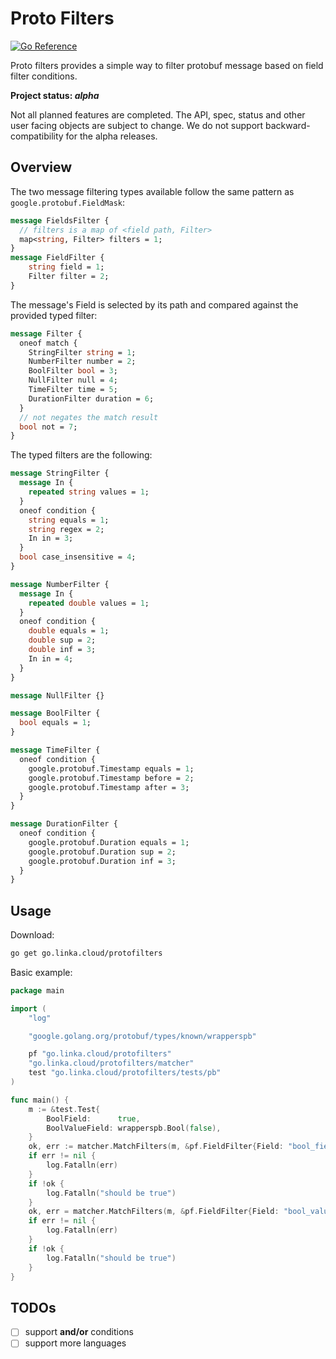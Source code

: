 # Proto Filters

[![Go Reference](https://pkg.go.dev/badge/go.linka.cloud/protofilters.svg)](https://pkg.go.dev/go.linka.cloud/protofilters)

Proto filters provides a simple way to filter protobuf message based on field filter conditions.

**Project status: *alpha***

Not all planned features are completed.
The API, spec, status and other user facing objects are subject to change.
We do not support backward-compatibility for the alpha releases.


## Overview

The two message filtering types available follow the same pattern as `google.protobuf.FieldMask`:

```proto
message FieldsFilter {
  // filters is a map of <field path, Filter>
  map<string, Filter> filters = 1;
}
message FieldFilter {
    string field = 1;
    Filter filter = 2;
}
```

The message's Field is selected by its path and compared against the provided typed filter:

```proto
message Filter {
  oneof match {
    StringFilter string = 1;
    NumberFilter number = 2;
    BoolFilter bool = 3;
    NullFilter null = 4;
    TimeFilter time = 5;
    DurationFilter duration = 6;
  }
  // not negates the match result
  bool not = 7;
}
```

The typed filters are the following:

```proto
message StringFilter {
  message In {
    repeated string values = 1;
  }
  oneof condition {
    string equals = 1;
    string regex = 2;
    In in = 3;
  }
  bool case_insensitive = 4;
}

message NumberFilter {
  message In {
    repeated double values = 1;
  }
  oneof condition {
    double equals = 1;
    double sup = 2;
    double inf = 3;
    In in = 4;
  }
}

message NullFilter {}

message BoolFilter {
  bool equals = 1;
}

message TimeFilter {
  oneof condition {
    google.protobuf.Timestamp equals = 1;
    google.protobuf.Timestamp before = 2;
    google.protobuf.Timestamp after = 3;
  }
}

message DurationFilter {
  oneof condition {
    google.protobuf.Duration equals = 1;
    google.protobuf.Duration sup = 2;
    google.protobuf.Duration inf = 3;
  }
}
```

## Usage

Download:

```bash
go get go.linka.cloud/protofilters
```

Basic example:

```go
package main

import (
	"log"

	"google.golang.org/protobuf/types/known/wrapperspb"

	pf "go.linka.cloud/protofilters"
	"go.linka.cloud/protofilters/matcher"
	test "go.linka.cloud/protofilters/tests/pb"
)

func main() {
	m := &test.Test{
		BoolField:      true,
		BoolValueField: wrapperspb.Bool(false),
	}
	ok, err := matcher.MatchFilters(m, &pf.FieldFilter{Field: "bool_field", Filter: pf.True()})
	if err != nil {
		log.Fatalln(err)
	}
	if !ok {
		log.Fatalln("should be true")
	}
	ok, err = matcher.MatchFilters(m, &pf.FieldFilter{Field: "bool_value_field", Filter: pf.False()})
	if err != nil {
		log.Fatalln(err)
	}
	if !ok {
		log.Fatalln("should be true")
	}
}

```

## TODOs

- [ ] support **and/or** conditions
- [ ] support more languages
